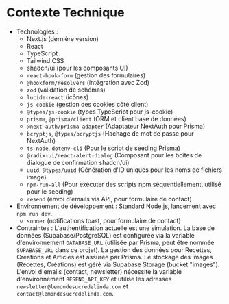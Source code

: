# Contexte Technique

- Technologies :
    - Next.js (dernière version)
    - React
    - TypeScript
    - Tailwind CSS
    - shadcn/ui (pour les composants UI)
    - `react-hook-form` (gestion des formulaires)
    - `@hookform/resolvers` (intégration avec Zod)
    - `zod` (validation de schémas)
    - `lucide-react` (icônes)
    - `js-cookie` (gestion des cookies côté client)
    - `@types/js-cookie` (types TypeScript pour js-cookie)
    - `prisma`, `@prisma/client` (ORM et client base de données)
    - `@next-auth/prisma-adapter` (Adaptateur NextAuth pour Prisma)
    - `bcryptjs`, `@types/bcryptjs` (Hachage de mot de passe pour NextAuth)
    - `ts-node`, `dotenv-cli` (Pour le script de seeding Prisma)
    - `@radix-ui/react-alert-dialog` (Composant pour les boîtes de dialogue de confirmation shadcn/ui)
    - `uuid`, `@types/uuid` (Génération d'ID uniques pour les noms de fichiers image)
    - `npm-run-all` (Pour exécuter des scripts npm séquentiellement, utilisé pour le seeding)
    - `resend` (envoi d'emails via API, pour formulaire de contact)
- Environnement de développement : Standard Node.js, lancement avec `npm run dev`.
    - `sonner` (notifications toast, pour formulaire de contact)
- Contraintes : L'authentification actuelle est une simulation. La base de données (Supabase/PostgreSQL) est configurée via la variable d'environnement `DATABASE_URL` (utilisée par Prisma, peut être nommée `SUPABASE_URL` dans ce projet). La gestion des données pour Recettes, Créations et Articles est assurée par Prisma. Le stockage des images (Recettes, Créations) est géré via Supabase Storage (bucket "images"). L'envoi d'emails (contact, newsletter) nécessite la variable d'environnement `RESEND_API_KEY` et utilise les adresses `newsletter@lemondesucredelinda.com` et `contact@lemondesucredelinda.com`.